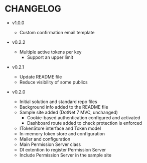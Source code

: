 # CHANGELOG

- v1.0.0
  - Custom confirmation email template

- v0.2.2
  - Multiple active tokens per key
    - Support an upper limit

- v0.2.1
  - Update README file
  - Reduce visibility of some publics

- v0.2.0
  - Initial solution and standard repo files
  - Background info added to the README file
  - Sample site added (DotNet 7 MVC, unchanged)
    - Cookie-based authentication configured and activated
    - Dashboard route added to check protection is enforced
  - ITokenStore interface and Token model
  - In-memory token store and configuration
  - Mailer and configuration
  - Main Permission Server class
  - DI extention to register Permission Server
  - Include Permission Server in the sample site
